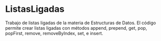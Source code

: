 # ListasLigadas
Trabajo de listas ligadas de la materia de Estructuras de Datos. El código permite crear listas ligadas con métodos append, prepend, get, pop, popFirst, remove, removeByIndex, set, e insert.
